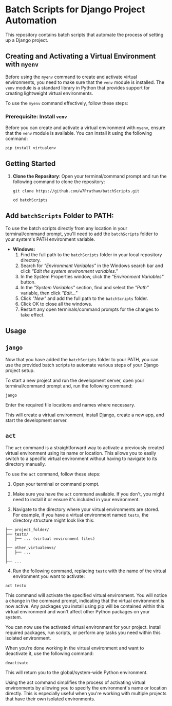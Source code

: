 # Batch Scripts for Django Project Automation

This repository contains batch scripts that automate the process of setting up a Django project.

## Creating and Activating a Virtual Environment with `myenv`

Before using the `myenv` command to create and activate virtual environments, you need to make sure that the `venv` module is installed. The `venv` module is a standard library in Python that provides support for creating lightweight virtual environments.

To use the `myenv` command effectively, follow these steps:

### Prerequisite: Install `venv`

Before you can create and activate a virtual environment with `myenv`, ensure that the `venv` module is available. You can install it using the following command:

```
pip install virtualenv
```

## Getting Started

  1. **Clone the Repository**: Open your terminal/command prompt and run the following command to clone the repository:
  
     ```
     git clone https://github.com/w7Pratham/batchScripts.git
     ```
     ```
     cd batchScripts
     ```

## Add `batchScripts` Folder to PATH:

  To use the batch scripts directly from any location in your terminal/command prompt, you'll need to add the `batchScripts` folder to your system's PATH environment variable.
  
  - **Windows:**
    1. Find the full path to the `batchScripts` folder in your local repository directory.
    2. Search for *"Environment Variables"* in the Windows search bar and click *"Edit the system environment variables."*
    3. In the System Properties window, click the *"Environment Variables"* button.
    4. In the *"System Variables"* section, find and select the *"Path"* variable, then click *"Edit..."*
    5. Click *"New"* and add the full path to the `batchScripts` folder.
    6. Click OK to close all the windows.
    7. Restart any open terminals/command prompts for the changes to take effect.

## Usage

## `jango`

Now that you have added the `batchScripts` folder to your PATH, you can use the provided batch scripts to automate various steps of your Django project setup.

To start a new project and run the development server, open your terminal/command prompt and, run the following command:

```
jango
```
Enter the required file locations and names where necessary.

This will create a virtual environment, install Django, create a new app, and start the development server.

## `act`

The `act` command is a straightforward way to activate a previously created virtual environment using its name or location. This allows you to easily switch to a specific virtual environment without having to navigate to its directory manually.

To use the `act` command, follow these steps:

1. Open your terminal or command prompt.

2. Make sure you have the `act` command available. If you don't, you might need to install it or ensure it's included in your environment.

3. Navigate to the directory where your virtual environments are stored. For example, if you have a virtual environment named `testx`, the directory structure might look like this:
```
├── project_folder/
├── testx/
│   ├── ... (virtual environment files)
│
├── other_virtualenvs/
│   ├── ...
│
├── ...
```

4. Run the following command, replacing `testx` with the name of the virtual environment you want to activate:

```
act testx
```
This command will activate the specified virtual environment. You will notice a change in the command prompt, indicating that the virtual environment is now active. Any packages you install using pip will be contained within this virtual environment and won't affect other Python packages on your system.

You can now use the activated virtual environment for your project. Install required packages, run scripts, or perform any tasks you need within this isolated environment.

When you're done working in the virtual environment and want to deactivate it, use the following command:

```
deactivate
```

This will return you to the global/system-wide Python environment.

Using the act command simplifies the process of activating virtual environments by allowing you to specify the environment's name or location directly. This is especially useful when you're working with multiple projects that have their own isolated environments.
